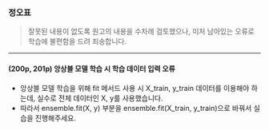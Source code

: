 ### 정오표
> 잘못된 내용이 없도록 원고의 내용을 수차례 검토했으나, 미처 남아있는 오류로 학습에 불편함을 드려 죄송합니다.
<hr>

#### (200p, 201p) 앙상블 모델 학습 시 학습 데이터 입력 오류
- 앙상블 모델 학습을 위해 fit 메서드 사용 시 X_train, y_train 데이터를 이용해야 하는데, 실수로 전체 데이터인 X, y를 사용했습니다.
- 따라서 ensemble.fit(X, y) 부분을 ensemble.fit(X_train, y_train)으로 바꿔서 실습을 진행해주세요.